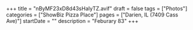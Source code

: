 +++
title = "nByMF23xD8d43sHaIyTZ.avif"
draft = false
tags = ["Photos"]
categories = ["ShowBiz Pizza Place"]
pages = ["Darien, IL (7409 Cass Ave)"]
startDate = ""
description = "Feburary 83"
+++
